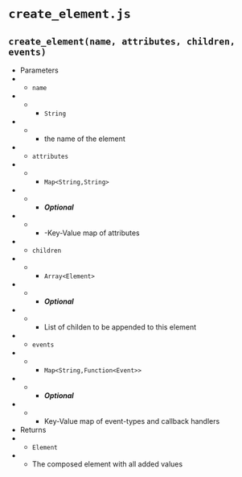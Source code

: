 # `create_element.js`

## `create_element(name, attributes, children, events)`
- Parameters
- - `name`
- - - `String`
- - - the name of the element
- - `attributes`
- - - `Map<String,String>`
- - - ***Optional***
- - - -Key-Value map of attributes
- - `children`
- - - `Array<Element>`
- - - ***Optional***
- - - List of childen to be appended to this element
- - `events`
- - - `Map<String,Function<Event>>`
- - - ***Optional***
- - - Key-Value map of event-types and callback handlers
- Returns
- - `Element`
- - The composed element with all added values
